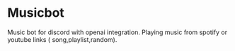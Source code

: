 # Musicbot
Music bot for discord with openai integration. Playing music from spotify or youtube links ( song,playlist,random).
